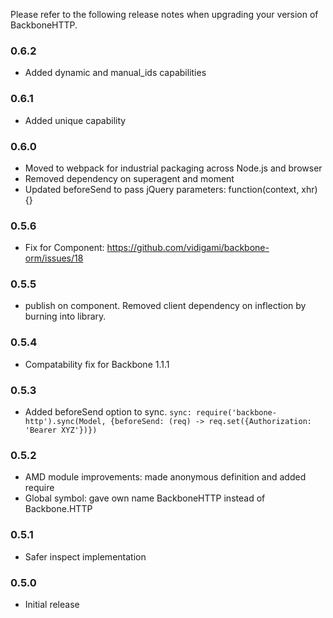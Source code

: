 Please refer to the following release notes when upgrading your version of BackboneHTTP.

### 0.6.2
* Added dynamic and manual_ids capabilities

### 0.6.1
* Added unique capability

### 0.6.0
* Moved to webpack for industrial packaging across Node.js and browser
* Removed dependency on superagent and moment
* Updated beforeSend to pass jQuery parameters: function(context, xhr) {}

### 0.5.6
* Fix for Component: https://github.com/vidigami/backbone-orm/issues/18

### 0.5.5
* publish on component. Removed client dependency on inflection by burning into library.

### 0.5.4
* Compatability fix for Backbone 1.1.1

### 0.5.3
* Added beforeSend option to sync. `sync: require('backbone-http').sync(Model, {beforeSend: (req) -> req.set({Authorization: 'Bearer XYZ'})})`

### 0.5.2
* AMD module improvements: made anonymous definition and added require
* Global symbol: gave own name BackboneHTTP instead of Backbone.HTTP

### 0.5.1
* Safer inspect implementation

### 0.5.0
* Initial release
